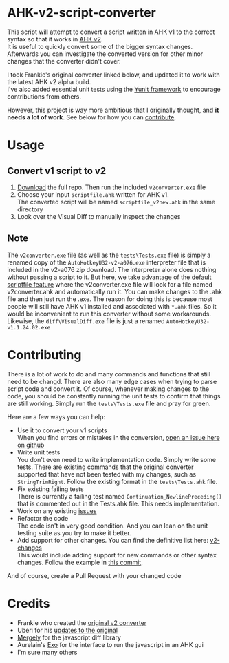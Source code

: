 # AHK-v2-script-converter
This script will attempt to convert a script written in AHK v1 to the correct syntax so that it works in [AHK v2](https://autohotkey.com/v2/).  
It is useful to quickly convert some of the bigger syntax changes. Afterwards you can investigate the converted version for other minor changes that the converter didn't cover.

I took Frankie's original converter linked below, and updated it to work with the latest AHK v2 alpha build.  
I've also added essential unit tests using the [Yunit framework](https://github.com/Uberi/Yunit) to encourage contributions from others.

However, this project is way more ambitious that I originally thought, and __it needs a lot of work__. See below for how you can [contribute](#contributing).

# Usage
## Convert v1 script to v2
1. [Download](https://github.com/mmikeww/AHK-v2-script-converter/archive/master.zip) the full repo. Then run the included `v2converter.exe` file
2. Choose your input `scriptfile.ahk` written for AHK v1.  
   The converted script will be named `scriptfile_v2new.ahk` in the same directory
3. Look over the Visual Diff to manually inspect the changes

## Note
The `v2converter.exe` file (as well as the `tests\Tests.exe` file) is simply a renamed copy of the `AutoHotkeyU32-v2-a076.exe` interpreter file that is included in the v2-a076 zip download. The interpreter alone does nothing without passing a script to it. But here, we take advantage of the [default scriptfile feature](https://lexikos.github.io/v2/docs/Scripts.htm#defaultfile) where the v2converter.exe file will look for a file named v2converter.ahk and automatically run it. You can make changes to the .ahk file and then just run the .exe. The reason for doing this is because most people will still have AHK v1 installed and associated with `*.ahk` files. So it would be inconvenient to run this converter without some workarounds. Likewise, the `diff\VisualDiff.exe` file is just a renamed `AutoHotkeyU32-v1.1.24.02.exe`

# Contributing
There is a lot of work to do and many commands and functions that still need to be changd. There are also many edge cases when trying to parse script code and convert it. Of course, whenever making changes to the code, you should be constantly running the unit tests to confirm that things are still working. Simply run the `tests\Tests.exe` file and pray for green.  

Here are a few ways you can help:

- Use it to convert your v1 scripts  
  When you find errors or mistakes in the conversion, [open an issue here on github](https://github.com/mmikeww/AHK-v2-script-converter/issues)
- Write unit tests  
  You don't even need to write implementation code. Simply write some tests. There are existing commands that the original converter supported that have not been tested with my changes, such as `StringTrimRight`. Follow the existing format in the `tests\Tests.ahk` file.
- Fix existing failing tests  
  There is currently a failing test named `Continuation_NewlinePreceding()` that is commented out in the Tests.ahk file.
  This needs implementation.
- Work on any existing [issues](https://github.com/mmikeww/AHK-v2-script-converter/issues)
- Refactor the code  
  The code isn't in very good condition. And you can lean on the unit testing suite as you try to make it better.
- Add support for other changes. You can find the definitive list here: [v2-changes](https://autohotkey.com/v2/v2-changes.htm)  
  This would include adding support for new commands or other syntax changes. Follow the example in [this commit](https://github.com/mmikeww/AHK-v2-script-converter/commit/6f9fce882a846b15776431a4b27cac9a2aba30d3).

And of course, create a Pull Request with your changed code

# Credits
- Frankie who created the [original v2 converter](https://autohotkey.com/board/topic/65333-v2-script-converter/)
- Uberi for his [updates to the original](https://autohotkey.com/board/topic/65333-v2-script-converter/?p=419671)
- [Mergely](https://github.com/wickedest/Mergely) for the javascript diff library
- Aurelain's [Exo](https://autohotkey.com/boards/viewtopic.php?t=5714) for the interface to run the javascript in an AHK gui
- I'm sure many others
